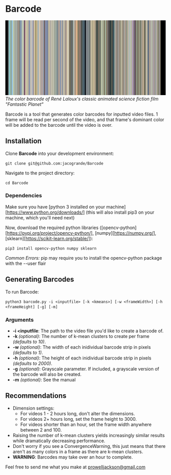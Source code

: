 # Barcode

![color barcode example](https://github.com/jacogrande/Barcode/blob/master/fantastic_planet.jpg)
*The color barcode of René Laloux's classic animated science fiction film "Fantastic Planet"*

Barcode is a tool that generates color barcodes for inputted video files. 1 frame will be read per second of the video, and that frame's dominant color will be added to the barcode until the video is over.

## Installation

Clone **Barcode** into your development environment:

```
git clone git@github.com:jacogrande/Barcode
```

Navigate to the project directory:

```
cd Barcode
```

### Dependencies

Make sure you have [python 3 installed on your machine][https://www.python.org/downloads/] (this will also install pip3 on your machine, which you'll need next)

Now, download the required python libraries ([opencv-python][https://pypi.org/project/opencv-python/], [numpy][https://numpy.org/], [sklearn][https://scikit-learn.org/stable/]):

```
pip3 install opencv-python numpy sklearn
```

*Common Errors:* pip may require you to install the opencv-python package with the --user flair

## Generating Barcodes

To run Barcode:

```
python3 barcode.py -i <inputfile> [-k <kmeans>] [-w <frameWidth>] [-h <frameHeight] [-g] [-m]
```

### Arguments

* **-i <inputfile**: The path to the video file you'd like to create a barcode of.
* **-k <kmeans>** *(optional)*: The number of k-mean clusters to create per frame *(defaults to 10)*.
* **-w <frameWidth>** *(optional)*: The width of each inidividual barcode strip in pixels *(defaults to 1)*.
* **-h <frameHeight>** *(optional)*: The height of each inidividual barcode strip in pixels *(defaults to 2000)*.
* **-g** *(optional)*: Grayscale parameter. If included, a grayscale version of the barcode will also be created.
* **-m** *(optional)*: See the manual

## Recommendations

* Dimension settings:
  * For videos 1 - 2 hours long, don't alter the dimensions.
  * For videos 2+ hours long, set the frame height to 3000.
  * For videos shorter than an hour, set the frame width anywhere between 2 and 100.
* Raising the number of k-mean clusters yields increasingly similar results while dramatically decreasing performance.
* Don't worry if you see a ConvergenceWarning, this just means that there aren't as many colors in a frame as there are k-mean clusters.
* **WARNING**: Barcodes may take over an hour to complete.

Feel free to send me what you make at prowelljackson@gmail.com
